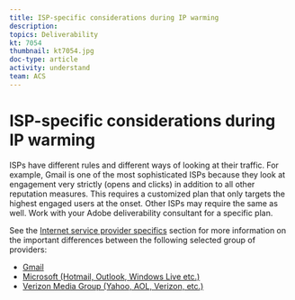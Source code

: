 ```yaml
---
title: ISP-specific considerations during IP warming
description: 
topics: Deliverability
kt: 7054
thumbnail: kt7054.jpg
doc-type: article
activity: understand
team: ACS
---
```


# ISP-specific considerations during IP warming

ISPs have different rules and different ways of looking at their traffic. For example, Gmail is one of the most sophisticated ISPs because they look at engagement very strictly (opens and clicks) in addition to all other reputation measures. This requires a customized plan that only targets the highest engaged users at the onset. Other ISPs may require the same as well. Work with your Adobe deliverability consultant for a specific plan.

See the [Internet service provider specifics](/help/internet-service-provider-specifics/overview.md) section for more information on the important differences between the following selected group of providers:

* [Gmail](/help/internet-service-provider-specifics/gmail.md)
* [Microsoft (Hotmail, Outlook, Windows Live etc.)](/help/internet-service-provider-specifics/microsoft.md)
* [Verizon Media Group (Yahoo, AOL, Verizon, etc.)](/help/internet-service-provider-specifics/verizon-media-group.md)
